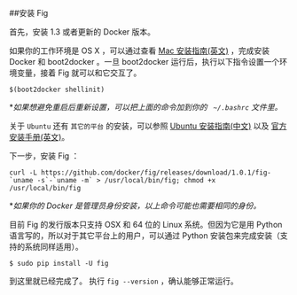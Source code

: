 ##安装 Fig

首先，安装 1.3 或者更新的 Docker 版本。

如果你的工作环境是 OS X ，可以通过查看 [Mac 安装指南(英文)](https://docs.docker.com/installation/mac/) ，完成安装 Docker 和 boot2docker 。一旦 boot2docker 运行后，执行以下指令设置一个环境变量，接着 Fig 就可以和它交互了。

```
$(boot2docker shellinit)
```
**如果想避免重启后重新设置，可以把上面的命令加到你的 ` ~/.bashrc` 文件里。*

关于 `Ubuntu` 还有 `其它的平台` 的安装，可以参照 [Ubuntu 安装指南(中文)](../install/ubuntu.md) 以及 [官方安装手册(英文)](https://docs.docker.com/installation/)。


下一步，安装 Fig ： 

```
curl -L https://github.com/docker/fig/releases/download/1.0.1/fig-`uname -s`-`uname -m` > /usr/local/bin/fig; chmod +x /usr/local/bin/fig
```
**如果你的 Docker 是管理员身份安装，以上命令可能也需要相同的身份。*  

目前 Fig 的发行版本只支持 OSX 和 64 位的 Linux 系统。但因为它是用 Python 语言写的，所以对于其它平台上的用户，可以通过 Python 安装包来完成安装（支持的系统同样适用）。

```
$ sudo pip install -U fig
```
到这里就已经完成了。 执行 `fig --version` ，确认能够正常运行。

